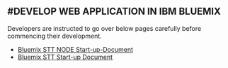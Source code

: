 #**DEVELOP WEB APPLICATION IN IBM BLUEMIX**
----------
Developers are instructed to go over below pages carefully before commencing their development.
* [Bluemix STT NODE Start-up-Document](https://console.bluemix.net/docs/#runtimes/nodejs/index.html)
* [Bluemix STT Start-up Document](https://www.ibm.com/watson/developercloud/speech-to-text/api/v1/)

